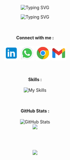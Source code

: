 <!-- 1. typing -->
<div align="center">

<p>  
    
![Typing SVG](https://readme-typing-svg.herokuapp.com?font=Consolas&pause=1000&color=4A90E2&center=true&width=400&lines=Hi,+I'm+Suraj+Khot;I'm+Interested+In+Tech;)

</p>

![Typing SVG](https://readme-typing-svg.herokuapp.com?font=Consolas&pause=1000&color=4A90E2&center=true&width=400&lines=FullStack+Developer;MERN+%7c+Java+%7c+Spring-Boot+%7c+My-Sql;)

</p>

<br>


<!-- 2. social  -->

<h4>Connect with me :</h4>

[![LinkedIn](https://github.com/suraj-khot-19/img/blob/main/icons8-linkedin-48.png)](https://www.linkedin.com/in/khot-suraj) 
[![WhatsApp](https://github.com/suraj-khot-19/img/blob/main/icons8-whatsapp-48.png)](https://wa.me/+919359658536) 
[![Website](https://github.com/suraj-khot-19/img/blob/main/icons8-chrome-48.png)](https://suraj-khot-19.github.io/suraj/) 
[![Gmail](https://github.com/suraj-khot-19/img/blob/main/icons8-gmail-48.png)](mailto:khotsuraj019@gmail.com) 

<br/>

<!-- 3. skills  -->

<h4>Skills :</h4>

![My Skills](https://skillicons.dev/icons?i=react,java,spring,html,css,javascript,mongodb,redux,express,nodejs,bootstrap,tailwind,mysql,github,git,postman&perline=4)

<br/>


<!-- 4. simple stats -->

<h4>GitHub Stats :</h4>
<img src="https://github-readme-stats.vercel.app/api?username=suraj-khot-19&show_icons=true&theme=dark" alt="GitHub Stats" />

<br>

<!-- 5. current/max stats -->
<!--
![](https://github-readme-streak-stats.herokuapp.com/?user=suraj-khot-19&theme=dark&hide_border=true)

<br>
-->

<!-- 6. Languges used -->

<img src="https://github-readme-stats.vercel.app/api/top-langs/?username=suraj-khot-19&theme=dark&hide_border=true&include_all_commits=false&count_private=false&layout=compact&exclude_repo=WhatsApp-Clone,flutter_intern,Amazon_Clone,Dart_Code,All_Widgets_Flutter,Food-Delivery-App,Library_App,Notes,Rest_Api_2,Rest_Api_1" />

<br>


<!-- 7. Total visit Count -->
<br><br><br>
![](https://komarev.com/ghpvc/?username=suraj-khot-19&style=for-the-badge&base=1000)

<br>
</div>
